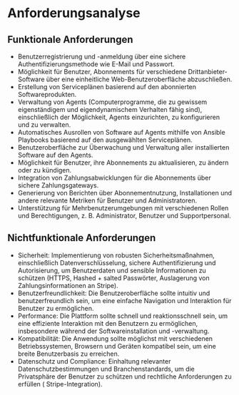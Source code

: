 # Anforderungsanalyse

## Funktionale Anforderungen

- Benutzerregistrierung und -anmeldung über eine sichere Authentifizierungsmethode wie E-Mail und
  Passwort.
- Möglichkeit für Benutzer, Abonnements für verschiedene Drittanbieter-Software über eine
  einheitliche Web-Benutzeroberfläche abzuschließen.
- Erstellung von Serviceplänen basierend auf den abonnierten Softwareprodukten.
- Verwaltung von Agents (Computerprogramme, die zu gewissem eigenständigem und eigendynamischem
  Verhalten fähig sind), einschließlich der Möglichkeit, Agents einzurichten, zu konfigurieren und
  zu verwalten.
- Automatisches Ausrollen von Software auf Agents mithilfe von Ansible Playbooks basierend auf den
  ausgewählten Serviceplänen.
- Benutzeroberfläche zur Überwachung und Verwaltung aller installierten Software auf den Agents.
- Möglichkeit für Benutzer, ihre Abonnements zu aktualisieren, zu ändern oder zu kündigen.
- Integration von Zahlungsabwicklungen für die Abonnements über sichere Zahlungsgateways.
- Generierung von Berichten über Abonnementnutzung, Installationen und andere relevante Metriken für
  Benutzer und Administratoren.
- Unterstützung für Mehrbenutzerumgebungen mit verschiedenen Rollen und Berechtigungen, z. B.
  Administrator, Benutzer und Supportpersonal.

## Nichtfunktionale Anforderungen

- Sicherheit: Implementierung von robusten Sicherheitsmaßnahmen, einschließlich
  Datenverschlüsselung, sichere Authentifizierung und Autorisierung, um Benutzerdaten und sensible
  Informationen zu schützen (HTTPS, Hashed + salted Passwörter, Auslagerung von
  Zahlungsinformationen an Stripe).
- Benutzerfreundlichkeit: Die Benutzeroberfläche sollte intuitiv und benutzerfreundlich sein, um
  eine einfache Navigation und Interaktion für Benutzer zu ermöglichen.
- Performance: Die Plattform sollte schnell und reaktionsschnell sein, um eine effiziente
  Interaktion mit den Benutzern zu ermöglichen, insbesondere während der Softwareinstallation und
  -verwaltung.
- Kompatibilität: Die Anwendung sollte möglichst mit verschiedenen Betriebssystemen, Browsern und
  Geräten kompatibel sein, um eine breite Benutzerbasis zu erreichen.
- Datenschutz und Compliance: Einhaltung relevanter Datenschutzbestimmungen und Branchenstandards,
  um die Privatsphäre der Benutzer zu schützen und rechtliche Anforderungen zu erfüllen (
  Stripe-Integration).